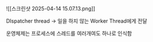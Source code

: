 ![[스크린샷 2025-04-14 15.07.13.png]]

DIspatcher thread -> 일을 하지 않는 Worker Thread에게 전달

운영체제는 프로세스에 스레드를 여러개여도 하나로 인식함